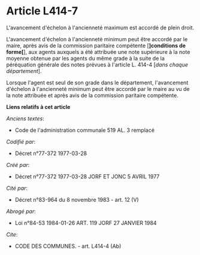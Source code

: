 # Article L414-7

L'avancement d'échelon à l'ancienneté maximum est accordé de plein droit.

L'avancement d'échelon à l'ancienneté minimum peut être accordé par le maire, après avis de la commission paritaire
compétente [**]conditions de forme[**], aux agents auxquels a été attribuée une note supérieure à la note moyenne obtenue par
les agents du même grade à la suite de la péréquation générale des notes prévues à l'article L. 414-4 [*dans chaque
département*].

Lorsque l'agent est seul de son grade dans le département, l'avancement d'échelon à l'ancienneté minimum peut être accordé
par le maire au vu de la note attribuée et après avis de la commission paritaire compétente.

**Liens relatifs à cet article**

_Anciens textes_:

  - Code de l'administration communale 519 AL. 3 remplacé

_Codifié par_:

  - Décret n°77-372 1977-03-28

_Créé par_:

  - Décret n°77-372 1977-03-28 JORF ET JONC 5 AVRIL 1977

_Cité par_:

  - Décret n°83-964 du 8 novembre 1983 - art. 12 (V)

_Abrogé par_:

  - Loi n°84-53 1984-01-26 ART. 119 JORF 27 JANVIER 1984

_Cite_:

  - CODE DES COMMUNES. - art. L414-4 (Ab)
